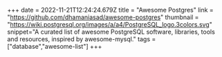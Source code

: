 +++
date = 2022-11-21T12:24:24.679Z
title = "Awesome Postgres"
link = "https://github.com/dhamaniasad/awesome-postgres"
thumbnail = "https://wiki.postgresql.org/images/a/a4/PostgreSQL_logo.3colors.svg"
snippet="A curated list of awesome PostgreSQL software, libraries, tools and resources, inspired by awesome-mysql."
tags = ["database","awesome-list"]
+++
